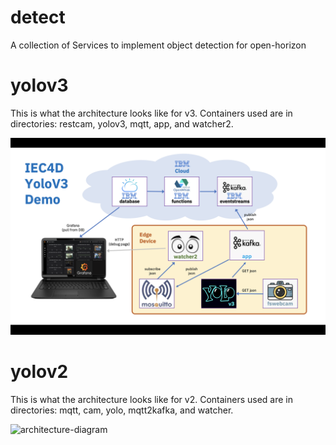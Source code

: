 # detect
A collection of Services to implement object detection for open-horizon

# yolov3

This is what the architecture looks like for v3. Containers used are in directories: restcam, yolov3, mqtt, app, and watcher2.

![architecture-diagram](https://raw.githubusercontent.com/MegaMosquito/detect/master/yolov3.png)


# yolov2

This is what the architecture looks like for v2. Containers used are in directories: mqtt, cam, yolo, mqtt2kafka, and watcher.

![architecture-diagram](https://raw.githubusercontent.com/TheMosquito/detect/7a989c9246399cc9fa7370ab59e69faf4b72acc5/architecture.png)
